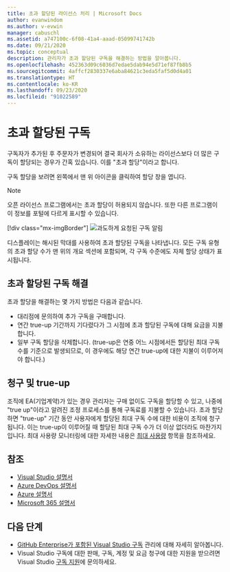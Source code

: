 ```yaml
---
title: 초과 할당된 라이선스 처리 | Microsoft Docs
author: evanwindom
ms.author: v-evwin
manager: cabuschl
ms.assetid: a747100c-6f08-41a4-aaad-05099741742b
ms.date: 09/21/2020
ms.topic: conceptual
description: 관리자가 초과 할당된 구독을 해결하는 방법을 알아봅니다.
ms.openlocfilehash: 452363d09c6036d7edae5dab94e5d71ef87fb8b5
ms.sourcegitcommit: 4affcf2830337e6aba84621c3eda5faf5d0d4a01
ms.translationtype: HT
ms.contentlocale: ko-KR
ms.lasthandoff: 09/23/2020
ms.locfileid: "91022589"
---
```

# <a name="over-allocated-subscriptions"></a>초과 할당된 구독
구독자가 추가된 후 주문자가 변경되어 결국 회사가 소유하는 라이선스보다 더 많은 구독이 할당되는 경우가 간혹 있습니다. 이를 "초과 할당"이라고 합니다.  

구독 할당을 보려면 왼쪽에서 맨 위 아이콘을 클릭하여 할당 창을 엽니다.  

> [!NOTE]
> 오픈 라이선스 프로그램에서는 초과 할당이 허용되지 않습니다.  또한 다른 프로그램이 이 정보를 포털에 다르게 표시할 수 있습니다.
>
> [!div class="mx-imgBorder"]
> ![과도하게 요청된 구독 알림](_img/over-claimed/over-claimed-alert.png "초과 할당 수는 개요에 나열되며 각 구독 유형의 그래프에 해시된 막대로 표시됩니다.")

디스플레이는 해시된 막대를 사용하여 초과 할당된 구독을 나타냅니다.  모든 구독 유형의 초과 할당 수가 맨 위의 개요 섹션에 포함되며, 각 구독 수준에도 자체 할당 상태가 표시됩니다.  

## <a name="resolve-over-allocated-subscriptions"></a>초과 할당된 구독 해결
초과 할당을 해결하는 몇 가지 방법은 다음과 같습니다.
- 대리점에 문의하여 추가 구독을 구매합니다.
- 연간 true-up 기간까지 기다렸다가 그 시점에 초과 할당된 구독에 대해 요금을 지불합니다. 
- 일부 구독 할당을 삭제합니다.  (true-up은 연중 어느 시점에서든 할당된 최대 구독 수를 기준으로 발생되므로, 이 경우에도 해당 연간 true-up에 대한 지불이 이루어져야 합니다.)

## <a name="billing-and-true-up"></a>청구 및 true-up
조직에 EA(기업계약)가 있는 경우 관리자는 구매 없이도 구독을 할당할 수 있고, 나중에 "true up"이라고 알려진 조정 프로세스를 통해 구독료를 지불할 수 있습니다.  초과 할당하면 "true-up" 기간 동안 사용자에게 할당된 최대 구독 수에 대한 비용이 조직에 청구됩니다.  이는 true-up이 이루어질 때 할당된 최대 구독 수가 더 이상 없더라도 마찬가지입니다.  최대 사용량 모니터링에 대한 자세한 내용은 [최대 사용량](maximum-usage.md) 항목을 참조하세요.


## <a name="see-also"></a>참조
- [Visual Studio 설명서](/visualstudio/)
- [Azure DevOps 설명서](/azure/devops/)
- [Azure 설명서](/azure/)
- [Microsoft 365 설명서](/microsoft-365/)

## <a name="next-steps"></a>다음 단계
- [GitHub Enterprise가 포함된 Visual Studio 구독](assign-github.md) 관리에 대해 자세히 알아봅니다.
- Visual Studio 구독에 대한 판매, 구독, 계정 및 요금 청구에 대한 지원을 받으려면 Visual Studio [구독 지원](https://visualstudio.microsoft.com/subscriptions/support/)에 문의하세요.